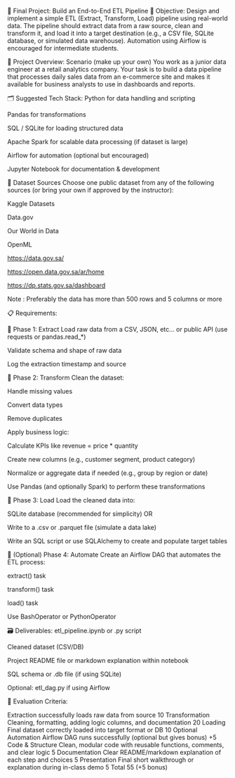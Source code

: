 🏁 Final Project: Build an End-to-End ETL Pipeline 🎯 Objective: Design and implement a simple ETL (Extract, Transform, Load) pipeline using real-world data. The pipeline should extract data from a raw source, clean and transform it, and load it into a target destination (e.g., a CSV file, SQLite database, or simulated data warehouse). Automation using Airflow is encouraged for intermediate students.

🧩 Project Overview: Scenario (make up your own) You work as a junior data engineer at a retail analytics company. Your task is to build a data pipeline that processes daily sales data from an e-commerce site and makes it available for business analysts to use in dashboards and reports.

🗂️ Suggested Tech Stack: Python for data handling and scripting

Pandas for transformations

SQL / SQLite for loading structured data

Apache Spark for scalable data processing (if dataset is large)

Airflow for automation (optional but encouraged)

Jupyter Notebook for documentation & development

🧪 Dataset Sources Choose one public dataset from any of the following sources (or bring your own if approved by the instructor):

Kaggle Datasets

Data.gov

Our World in Data

OpenML

https://data.gov.sa/

https://open.data.gov.sa/ar/home

https://dp.stats.gov.sa/dashboard

Note : Preferably the data has more than 500 rows and 5 columns or more

📋 Requirements:

🔹 Phase 1: Extract Load raw data from a CSV, JSON, etc... or public API (use requests or pandas.read_*)

Validate schema and shape of raw data

Log the extraction timestamp and source

🔹 Phase 2: Transform Clean the dataset:

Handle missing values

Convert data types

Remove duplicates

Apply business logic:

Calculate KPIs like revenue = price * quantity

Create new columns (e.g., customer segment, product category)

Normalize or aggregate data if needed (e.g., group by region or date)

Use Pandas (and optionally Spark) to perform these transformations

🔹 Phase 3: Load Load the cleaned data into:

SQLite database (recommended for simplicity) OR

Write to a .csv or .parquet file (simulate a data lake)

Write an SQL script or use SQLAlchemy to create and populate target tables

🔹 (Optional) Phase 4: Automate Create an Airflow DAG that automates the ETL process:

extract() task

transform() task

load() task

Use BashOperator or PythonOperator

🗃️ Deliverables: etl_pipeline.ipynb or .py script

Cleaned dataset (CSV/DB)

Project README file or markdown explanation within notebook

SQL schema or .db file (if using SQLite)

Optional: etl_dag.py if using Airflow

🧠 Evaluation Criteria:

Extraction successfully loads raw data from source 10
Transformation Cleaning, formatting, adding logic columns, and documentation 20
Loading Final dataset correctly loaded into target format or DB 10
Optional Automation Airflow DAG runs successfully (optional but gives bonus) +5
Code & Structure Clean, modular code with reusable functions, comments, and clear logic 5
Documentation Clear README/markdown explanation of each step and choices 5
Presentation Final short walkthrough or explanation during in-class demo 5
Total 55 (+5 bonus)
